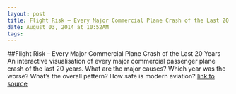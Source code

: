 ```yaml
---
layout: post
title: Flight Risk – Every Major Commercial Plane Crash of the Last 20 Years
date: August 03, 2014 at 10:52AM
tags: 
---
```

##Flight Risk – Every Major Commercial Plane Crash of the Last 20 Years
An interactive visualisation of every major commercial passenger plane crash of the last 20 years.  What are the major causes? Which year was the worse? What’s the overall pattern? How safe is modern aviation?
[link to source](http://ift.tt/1qh0VHw) 
